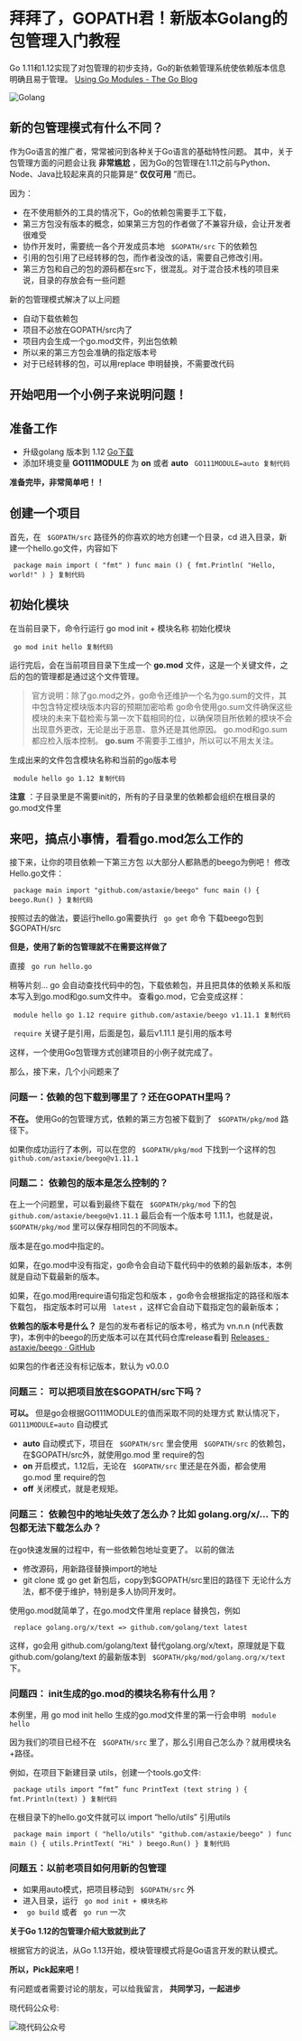 # 拜拜了，GOPATH君！新版本Golang的包管理入门教程 #

Go 1.11和1.12实现了对包管理的初步支持，Go的新依赖管理系统使依赖版本信息明确且易于管理。 [Using Go Modules - The Go Blog]( https://link.juejin.im?target=https%3A%2F%2Fblog.golang.org%2Fusing-go-modules )

![Golang](https://user-gold-cdn.xitu.io/2019/3/28/169c3840bf4cf2d9?imageView2/0/w/1280/h/960/ignore-error/1)

## 新的包管理模式有什么不同？ ##

作为Go语言的推广者，常常被问到各种关于Go语言的基础特性问题。 其中，关于包管理方面的问题会让我 **非常尴尬** ，因为Go的包管理在1.11之前与Python、Node、Java比较起来真的只能算是“ **仅仅可用** ”而已。

因为：

* 在不使用额外的工具的情况下，Go的依赖包需要手工下载，
* 第三方包没有版本的概念，如果第三方包的作者做了不兼容升级，会让开发者很难受
* 协作开发时，需要统一各个开发成员本地 ` $GOPATH/src` 下的依赖包
* 引用的包引用了已经转移的包，而作者没改的话，需要自己修改引用。
* 第三方包和自己的包的源码都在src下，很混乱。对于混合技术栈的项目来说，目录的存放会有一些问题

新的包管理模式解决了以上问题

* 自动下载依赖包
* 项目不必放在GOPATH/src内了
* 项目内会生成一个go.mod文件，列出包依赖
* 所以来的第三方包会准确的指定版本号
* 对于已经转移的包，可以用replace 申明替换，不需要改代码

## 开始吧用一个小例子来说明问题！ ##

## 准备工作 ##

* 升级golang 版本到 1.12 [Go下载]( https://link.juejin.im?target=https%3A%2F%2Fgolang.org%2Fdl%2F )
* 添加环境变量 **GO111MODULE** 为 **on** 或者 **auto**
` GO111MODULE=auto 复制代码`

**准备完毕，非常简单吧！！**

## 创建一个项目 ##

首先，在 ` $GOPATH/src` 路径外的你喜欢的地方创建一个目录，cd 进入目录，新建一个hello.go文件，内容如下

` package main import ( "fmt" ) func main () { fmt.Println( "Hello, world!" ) } 复制代码`

## 初始化模块 ##

在当前目录下，命令行运行 go mod init + 模块名称 初始化模块

` go mod init hello 复制代码`

运行完后，会在当前项目目录下生成一个 **go.mod** 文件，这是一个关键文件，之后的包的管理都是通过这个文件管理。

> 
> 
> 
> 官方说明：除了go.mod之外，go命令还维护一个名为go.sum的文件，其中包含特定模块版本内容的预期加密哈希
> go命令使用go.sum文件确保这些模块的未来下载检索与第一次下载相同的位，以确保项目所依赖的模块不会出现意外更改，无论是出于恶意、意外还是其他原因。
> go.mod和go.sum都应检入版本控制。
> **go.sum** 不需要手工维护，所以可以不用太关注。
> 
> 

生成出来的文件包含模块名称和当前的go版本号

` module hello go 1.12 复制代码`

**注意** ：子目录里是不需要init的，所有的子目录里的依赖都会组织在根目录的go.mod文件里

## 来吧，搞点小事情，看看go.mod怎么工作的 ##

接下来，让你的项目依赖一下第三方包 以大部分人都熟悉的beego为例吧！ 修改Hello.go文件：

` package main import "github.com/astaxie/beego" func main () { beego.Run() } 复制代码`

按照过去的做法，要运行hello.go需要执行 ` go get` 命令 下载beego包到 $GOPATH/src

**但是，使用了新的包管理就不在需要这样做了**

直接 ` go run hello.go`

稍等片刻… go 会自动查找代码中的包，下载依赖包，并且把具体的依赖关系和版本写入到go.mod和go.sum文件中。 查看go.mod，它会变成这样：

` module hello go 1.12 require github.com/astaxie/beego v1.11.1 复制代码`

` require` 关键子是引用，后面是包，最后v1.11.1 是引用的版本号

这样，一个使用Go包管理方式创建项目的小例子就完成了。

那么，接下来，几个小问题来了

### 问题一：依赖的包下载到哪里了？还在GOPATH里吗？ ###

**不在。** 使用Go的包管理方式，依赖的第三方包被下载到了 ` $GOPATH/pkg/mod` 路径下。

如果你成功运行了本例，可以在您的 ` $GOPATH/pkg/mod` 下找到一个这样的包 ` github.com/astaxie/beego@v1.11.1`

### 问题二： 依赖包的版本是怎么控制的？ ###

在上一个问题里，可以看到最终下载在 ` $GOPATH/pkg/mod` 下的包 ` github.com/astaxie/beego@v1.11.1` 最后会有一个版本号 1.11.1，也就是说， ` $GOPATH/pkg/mod` 里可以保存相同包的不同版本。

版本是在go.mod中指定的。

如果，在go.mod中没有指定，go命令会自动下载代码中的依赖的最新版本，本例就是自动下载最新的版本。

如果，在go.mod用require语句指定包和版本 ，go命令会根据指定的路径和版本下载包， 指定版本时可以用 ` latest` ，这样它会自动下载指定包的最新版本；

**依赖包的版本号是什么？** 是包的发布者标记的版本号，格式为 vn.n.n (n代表数字)，本例中的beego的历史版本可以在其代码仓库release看到 [Releases · astaxie/beego · GitHub]( https://link.juejin.im?target=https%3A%2F%2Fgithub.com%2Fastaxie%2Fbeego%2Freleases )

如果包的作者还没有标记版本，默认为 v0.0.0

### 问题三： 可以把项目放在$GOPATH/src下吗？ ###

**可以。** 但是go会根据GO111MODULE的值而采取不同的处理方式 默认情况下， ` GO111MODULE=auto` 自动模式

* **auto** 自动模式下，项目在 ` $GOPATH/src` 里会使用 ` $GOPATH/src` 的依赖包，在$GOPATH/src外，就使用go.mod 里 require的包
* **on** 开启模式，1.12后，无论在 ` $GOPATH/src` 里还是在外面，都会使用go.mod 里 require的包
* **off** 关闭模式，就是老规矩。

### 问题三： 依赖包中的地址失效了怎么办？比如 golang.org/x/… 下的包都无法下载怎么办？ ###

在go快速发展的过程中，有一些依赖包地址变更了。 以前的做法

* 修改源码，用新路径替换import的地址
* git clone 或 go get 新包后，copy到$GOPATH/src里旧的路径下 无论什么方法，都不便于维护，特别是多人协同开发时。

使用go.mod就简单了，在go.mod文件里用 replace 替换包，例如

` replace golang.org/x/text => github.com/golang/text latest`

这样，go会用 github.com/golang/text 替代golang.org/x/text，原理就是下载github.com/golang/text 的最新版本到 ` $GOPATH/pkg/mod/golang.org/x/text` 下。

### 问题四： init生成的go.mod的模块名称有什么用？ ###

本例里，用 go mod init hello 生成的go.mod文件里的第一行会申明 ` module hello`

因为我们的项目已经不在 ` $GOPATH/src` 里了，那么引用自己怎么办？就用模块名+路径。

例如，在项目下新建目录 utils，创建一个tools.go文件:

` package utils import “fmt” func PrintText (text string ) { fmt.Println(text) } 复制代码`

在根目录下的hello.go文件就可以 import “hello/utils” 引用utils

` package main import ( "hello/utils" "github.com/astaxie/beego" ) func main () { utils.PrintText( "Hi" ) beego.Run() } 复制代码`

### 问题五：以前老项目如何用新的包管理 ###

* 如果用auto模式，把项目移动到 ` $GOPATH/src` 外
* 进入目录，运行 ` go mod init + 模块名称`
* ` go build` 或者 ` go run` 一次

**关于Go 1.12的包管理介绍大致就到此了**

根据官方的说法，从Go 1.13开始，模块管理模式将是Go语言开发的默认模式。

**所以，Pick起来吧！**

有问题或者需要讨论的朋友，可以给我留言， **共同学习，一起进步**

晓代码公众号:

![晓代码公众号](https://user-gold-cdn.xitu.io/2019/3/28/169c38652c9ec71c?imageView2/0/w/1280/h/960/ignore-error/1)